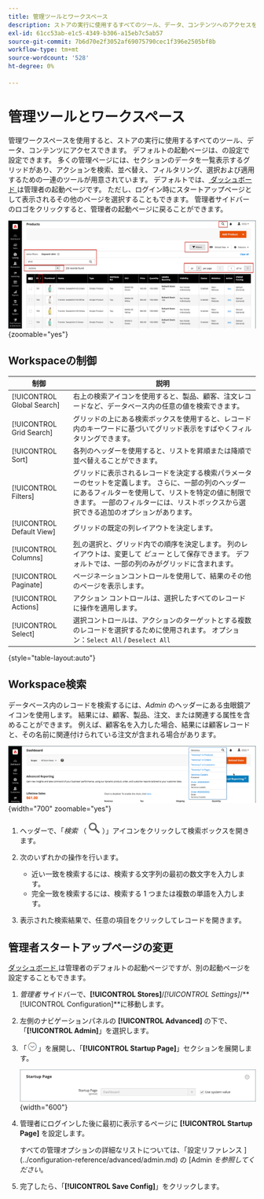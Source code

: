 ```yaml
---
title: 管理ツールとワークスペース
description: ストアの実行に使用するすべてのツール、データ、コンテンツへのアクセスを提供する管理ワークスペースについて説明します。
exl-id: 61cc53ab-e1c5-4349-b306-a15eb7c5ab57
source-git-commit: 7b6d70e2f3052af69075790cec1f396e2505bf8b
workflow-type: tm+mt
source-wordcount: '528'
ht-degree: 0%

---
```


# 管理ツールとワークスペース

管理ワークスペースを使用すると、ストアの実行に使用するすべてのツール、データ、コンテンツにアクセスできます。 デフォルトの起動ページは、の設定で設定できます。 多くの管理ページには、セクションのデータを一覧表示するグリッドがあり、アクションを検索、並べ替え、フィルタリング、選択および適用するための一連のツールが用意されています。 デフォルトでは、[ ダッシュボード ](admin-dashboard.md) は管理者の起動ページです。 ただし、ログイン時にスタートアップページとして表示されるその他のページを選択することもできます。 管理者サイドバーのロゴをクリックすると、管理者の起動ページに戻ることができます。

![ 管理者 – ワークスペース ](./assets/admin-workspace.png){zoomable="yes"}

## Workspaceの制御

| 制御 | 説明 |
|--- |--- |
| [!UICONTROL Global Search] | 右上の検索アイコンを使用すると、製品、顧客、注文レコードなど、データベース内の任意の値を検索できます。 |
| [!UICONTROL Grid Search] | グリッドの上にある検索ボックスを使用すると、レコード内のキーワードに基づいてグリッド表示をすばやくフィルタリングできます。 |
| [!UICONTROL Sort] | 各列のヘッダーを使用すると、リストを昇順または降順で並べ替えることができます。 |
| [!UICONTROL Filters] | グリッドに表示されるレコードを決定する検索パラメーターのセットを定義します。 さらに、一部の列のヘッダーにあるフィルターを使用して、リストを特定の値に制限できます。 一部のフィルターには、リストボックスから選択できる追加のオプションがあります。 |
| [!UICONTROL Default View] | グリッドの既定の列レイアウトを決定します。 |
| [!UICONTROL Columns] | [ 列 ](admin-grid-controls.md) の選択と、グリッド内での順序を決定します。 列のレイアウトは、変更して _ビュー_ として保存できます。 デフォルトでは、一部の列のみがグリッドに含まれます。 |
| [!UICONTROL Paginate] | ページネーションコントロールを使用して、結果のその他のページを表示します。 |
| [!UICONTROL Actions] | アクション コントロールは、選択したすべてのレコードに操作を適用します。 |
| [!UICONTROL Select] | 選択コントロールは、アクションのターゲットとする複数のレコードを選択するために使用されます。 オプション：`Select All` / `Deselect All` |

{style="table-layout:auto"}

## Workspace検索

データベース内のレコードを検索するには、_Admin_ のヘッダーにある虫眼鏡アイコンを使用します。 結果には、顧客、製品、注文、または関連する属性を含めることができます。 例えば、顧客名を入力した場合、結果には顧客レコードと、その名前に関連付けられている注文が含まれる場合があります。

![ 管理者の検索ツール ](./assets/admin-search.png){width="700" zoomable="yes"}

1. ヘッダーで、「_検索_ （![ 虫眼鏡 ](../assets/icon-magnify-search.png)）」アイコンをクリックして検索ボックスを開きます。

1. 次のいずれかの操作を行います。

   - 近い一致を検索するには、検索する文字列の最初の数文字を入力します。
   - 完全一致を検索するには、検索する 1 つまたは複数の単語を入力します。

1. 表示された検索結果で、任意の項目をクリックしてレコードを開きます。

## 管理者スタートアップページの変更

[ ダッシュボード ](admin-workspace.md#the-dashboard) は管理者のデフォルトの起動ページですが、別の起動ページを設定することもできます。

1. _管理者_ サイドバーで、**[!UICONTROL Stores]**/_[!UICONTROL Settings]_/**[!UICONTROL Configuration]**に移動します。

1. 左側のナビゲーションパネルの **[!UICONTROL Advanced]** の下で、「**[!UICONTROL Admin]**」を選択します。

1. 「![ 展開セレクター ](../assets/icon-display-expand.png)」を展開し、「**[!UICONTROL Startup Page]**」セクションを展開します。

   ![ 詳細設定 – 管理スタートアップページ設定 ](./assets/admin-startup-page.png){width="600"}

1. 管理者にログインした後に最初に表示するページに **[!UICONTROL Startup Page]** を設定します。

   すべての管理オプションの詳細なリストについては、「設定リファレンス ](../configuration-reference/advanced/admin.md) の [Admin _を参照してください_。

1. 完了したら、「**[!UICONTROL Save Config]**」をクリックします。
